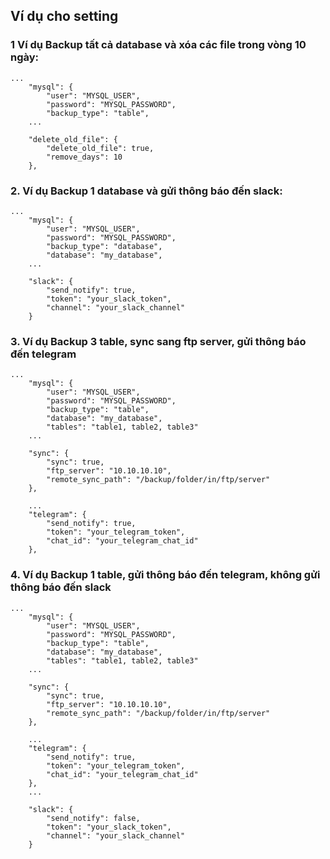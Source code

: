 
## Ví dụ cho setting

### 1 Ví dụ Backup **tất cả** database và **xóa** các file trong vòng 10 ngày: 

```
...
    "mysql": {
        "user": "MYSQL_USER",
        "password": "MYSQL_PASSWORD",
        "backup_type": "table", 
    ...

    "delete_old_file": {
        "delete_old_file": true,
        "remove_days": 10
    },
```

### 2. Ví dụ Backup 1 database và gửi thông báo đến slack:

```
...
    "mysql": {
        "user": "MYSQL_USER",
        "password": "MYSQL_PASSWORD",
        "backup_type": "database",
        "database": "my_database",
    ...
    
    "slack": {
        "send_notify": true,
        "token": "your_slack_token",
        "channel": "your_slack_channel"
    }
```

### 3. Ví dụ Backup 3 table, sync sang ftp server, gửi thông báo đến telegram

```
...
    "mysql": {
        "user": "MYSQL_USER",
        "password": "MYSQL_PASSWORD",
        "backup_type": "table",
        "database": "my_database",
        "tables": "table1, table2, table3"
    ...

    "sync": {
        "sync": true,
        "ftp_server": "10.10.10.10",
        "remote_sync_path": "/backup/folder/in/ftp/server"
    },

    ...
    "telegram": {
        "send_notify": true,
        "token": "your_telegram_token",
        "chat_id": "your_telegram_chat_id"
    },
```

### 4. Ví dụ Backup 1 table, gửi thông báo đến telegram, không gửi thông báo đến slack

```
...
    "mysql": {
        "user": "MYSQL_USER",
        "password": "MYSQL_PASSWORD",
        "backup_type": "table",
        "database": "my_database",
        "tables": "table1, table2, table3"
    ...

    "sync": {
        "sync": true,
        "ftp_server": "10.10.10.10",
        "remote_sync_path": "/backup/folder/in/ftp/server"
    },

    ...
    "telegram": {
        "send_notify": true,
        "token": "your_telegram_token",
        "chat_id": "your_telegram_chat_id"
    },
    ...

    "slack": {
        "send_notify": false,
        "token": "your_slack_token",
        "channel": "your_slack_channel"
    }
```